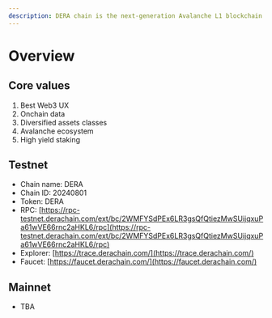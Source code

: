 ```yaml
---
description: DERA chain is the next-generation Avalanche L1 blockchain.
---
```


# Overview

## Core values

1. Best Web3 UX
2. Onchain data
3. Diversified assets classes
4. Avalanche ecosystem
5. High yield staking

## Testnet

* Chain name: DERA
* Chain ID: 20240801
* Token: DERA
* RPC: [https://rpc-testnet.derachain.com/ext/bc/2WMFYSdPEx6LR3gsQfQtiezMwSUijqxuPa61wVE66rnc2aHKL6/rpc](https://rpc-testnet.derachain.com/ext/bc/2WMFYSdPEx6LR3gsQfQtiezMwSUijqxuPa61wVE66rnc2aHKL6/rpc)
* Explorer: [https://trace.derachain.com/](https://trace.derachain.com/)
* Faucet: [https://faucet.derachain.com/](https://faucet.derachain.com/)

## Mainnet

* TBA

